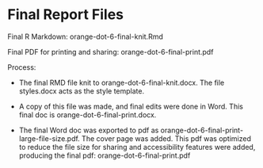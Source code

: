 # Final Report Files

Final R Markdown: orange-dot-6-final-knit.Rmd

Final PDF for printing and sharing: orange-dot-6-final-print.pdf

Process: 

  * The final RMD file knit to orange-dot-6-final-knit.docx. The file styles.docx acts as the style template. 
  
  * A copy of this file was made, and final edits were done in Word. This final doc is orange-dot-6-final-print.docx.
  
  * The final Word doc was exported to pdf as orange-dot-6-final-print-large-file-size.pdf. The cover page was added. This pdf was optimized to reduce the file size for sharing and accessibility features were added, producing the final pdf: orange-dot-6-final-print.pdf